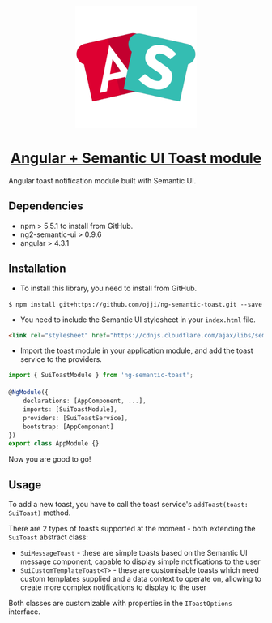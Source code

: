 <p align="center">
  <a href="https://github.com/ojji/ng-semantic-toast">
    <img height="240" width="240" src="https://raw.githubusercontent.com/ojji/ng-semantic-toast/master/toast-logo-300.png">
  </a>
</p>

<!-- Name -->
<h1 align="center">
  <a href="https://github.com/ojji/ng-semantic-toast">Angular + Semantic UI Toast module</a>
</h1>

Angular toast notification module built with Semantic UI.

## Dependencies

* npm > 5.5.1 to install from GitHub.
* ng2-semantic-ui > 0.9.6
* angular > 4.3.1

## Installation

* To install this library, you need to install from GitHub.

``$ npm install git+https://github.com/ojji/ng-semantic-toast.git --save``

* You need to include the Semantic UI stylesheet in your ``index.html`` file.

```html
<link rel="stylesheet" href="https://cdnjs.cloudflare.com/ajax/libs/semantic-ui/2.2.13/semantic.min.css">
```

* Import the toast module in your application module, and add the toast service to the providers.

```typescript
import { SuiToastModule } from 'ng-semantic-toast';

@NgModule({
    declarations: [AppComponent, ...],
    imports: [SuiToastModule],
    providers: [SuiToastService],
    bootstrap: [AppComponent]
})
export class AppModule {}
```

Now you are good to go!

## Usage

To add a new toast, you have to call the toast service's ``addToast(toast: SuiToast)`` method.

There are 2 types of toasts supported at the moment - both extending the ```SuiToast``` abstract class:

* ```SuiMessageToast``` - these are simple toasts based on the Semantic UI message component, capable to display simple notifications to the user
* ```SuiCustomTemplateToast<T>``` - these are customisable toasts which need custom templates supplied and a data context to operate on, allowing to create more complex notifications to display to the user

Both classes are customizable with properties in the ```IToastOptions``` interface.
